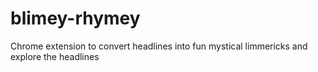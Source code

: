 # blimey-rhymey
Chrome extension to convert headlines into fun mystical limmericks and explore the headlines

